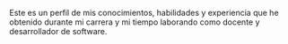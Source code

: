 Este es un perfil de mis conocimientos, habilidades y experiencia que he obtenido durante mi carrera y mi tiempo laborando como docente y desarrollador de software.

